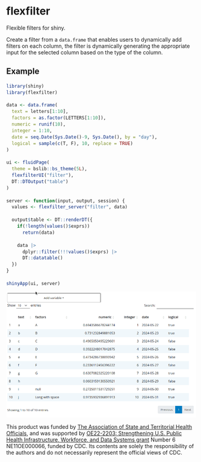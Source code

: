 <!-- badges: start -->
<!-- badges: end -->

# flexfilter

Flexible filters for shiny.

Create a filter from a `data.frame` that enables users to dynamically add
filters on each column, the filter is dynamically generating the appropriate
input for the selected column based on the type of the column.

## Example

```r
library(shiny)
library(flexfilter)

data <- data.frame(
  text = letters[1:10],
  factors = as.factor(LETTERS[1:10]),
  numeric = runif(10),
  integer = 1:10,
  date = seq.Date(Sys.Date()-9, Sys.Date(), by = "day"),
  logical = sample(c(T, F), 10, replace = TRUE)
)

ui <- fluidPage(
  theme = bslib::bs_theme(5L),
  flexfilterUI("filter"),
  DT::DTOutput("table")
)

server <- function(input, output, session) {
  values <- flexfilter_server("filter", data)

  output$table <- DT::renderDT({
    if(!length(values()$exprs))
      return(data)

    data |>
      dplyr::filter(!!!values()$exprs) |>
      DT::datatable()
  })
}

shinyApp(ui, server)
```

![](docs/images/search.gif)

This product was funded by [The Association of State and Territorial Health Officials](https://www.astho.org),
and was supported by [OE22-2203: Strengthening U.S. Public Health Infrastructure, Workforce, and Data Systems grant](https://www.cdc.gov/infrastructure/phig/index.html)
Number 6 NE11OE000066, funded by CDC. 
Its contents are solely the responsibility of the authors and do not necessarily represent 
the official views of CDC.
